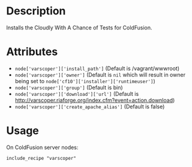Description
===========

Installs the Cloudly With A Chance of Tests for ColdFusion.

Attributes
==========

* `node['varscoper']['install_path']` (Default is /vagrant/wwwroot)
* `node['varscoper']['owner']` (Default is `nil` which will result in owner being set to `node['cf10']['installer']['runtimeuser']`)
* `node['varscoper']['group']` (Default is bin)
* `node['varscoper']['download']['url']` (Default is http://varscoper.riaforge.org/index.cfm?event=action.download)
* `node['varscoper']['create_apache_alias']` (Default is false)

Usage
=====

On ColdFusion server nodes:

    include_recipe "varscoper"